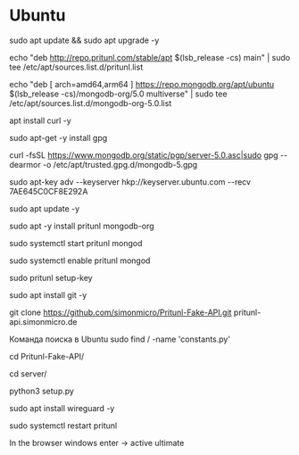 <h1>Ubuntu</h1>
sudo apt update && sudo apt upgrade -y

echo "deb http://repo.pritunl.com/stable/apt $(lsb_release -cs) main" | sudo tee /etc/apt/sources.list.d/pritunl.list

echo "deb [ arch=amd64,arm64 ] https://repo.mongodb.org/apt/ubuntu $(lsb_release -cs)/mongodb-org/5.0 multiverse" | sudo tee /etc/apt/sources.list.d/mongodb-org-5.0.list

apt install curl -y

sudo apt-get -y install gpg

curl -fsSL https://www.mongodb.org/static/pgp/server-5.0.asc|sudo gpg --dearmor -o /etc/apt/trusted.gpg.d/mongodb-5.gpg

sudo apt-key adv --keyserver hkp://keyserver.ubuntu.com --recv 7AE645C0CF8E292A

sudo apt update -y

sudo apt -y install pritunl mongodb-org

sudo systemctl start pritunl mongod

sudo systemctl enable pritunl mongod

sudo pritunl setup-key

sudo apt install git -y

git clone https://github.com/simonmicro/Pritunl-Fake-API.git    pritunl-api.simonmicro.de

Команда поиска в Ubuntu
sudo find / -name 'constants.py'

cd Pritunl-Fake-API/

cd server/

python3 setup.py      

sudo apt install wireguard -y

sudo systemctl restart pritunl

In the browser windows enter ->  active ultimate




